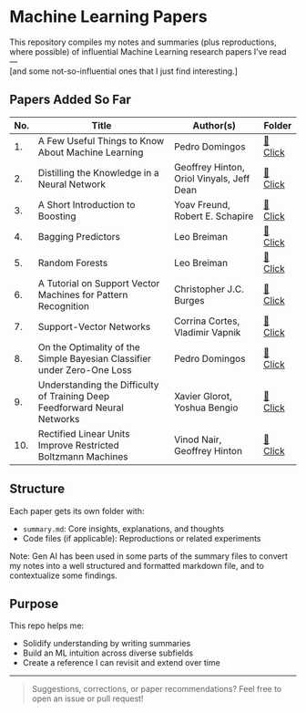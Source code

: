 # Machine Learning Papers

This repository compiles my notes and summaries (plus reproductions, where possible) of influential Machine Learning research papers I’ve read —  
[and some not-so-influential ones that I just find interesting.]

## Papers Added So Far

| No. | Title | Author(s) | Folder |
|-----|-------|-----------|---------|
| 1. | A Few Useful Things to Know About Machine Learning | Pedro Domingos | [📂 Click](./01-useful-things-domingos/) |
| 2. | Distilling the Knowledge in a Neural Network | Geoffrey Hinton, Oriol Vinyals, Jeff Dean | [📂 Click](./02-distillation-hinton/) |
| 3. | A Short Introduction to Boosting | Yoav Freund,  Robert E. Schapire | [📂 Click](./03-boosting-freund/) |
| 4. | Bagging Predictors | Leo Breiman | [📂 Click](./04-bagging-breiman/) |
| 5. | Random Forests | Leo Breiman | [📂 Click](./05-random-forests-breiman/) |
| 6. | A Tutorial on Support Vector Machines for Pattern Recognition | Christopher J.C. Burges | [📂 Click](./06-svm-pattern-recog-burges/) |
| 7. | Support-Vector Networks | Corrina Cortes, Vladimir Vapnik | [📂 Click](./07-svm-cortes/) |
| 8. | On the Optimality of the Simple Bayesian Classifier under Zero-One Loss | Pedro Domingos | [📂 Click](./08-naive-bayes-domingos/) |
| 9. | Understanding the Difficulty of Training Deep Feedforward Neural Networks | Xavier Glorot, Yoshua Bengio | [📂 Click](./09-difficulty-deep-fnn-glorot/) |
| 10. | Rectified Linear Units Improve Restricted Boltzmann Machines | Vinod Nair, Geoffrey Hinton | [📂 Click](./10-relu-rbm-nair/) |

<!-- Add more entries -->

## Structure

Each paper gets its own folder with:
- `summary.md`: Core insights, explanations, and thoughts
- Code files (if applicable): Reproductions or related experiments

Note: Gen AI has been used in some parts of the summary files to convert my notes into a well structured and formatted markdown file, and to contextualize some findings.

## Purpose

This repo helps me:
- Solidify understanding by writing summaries
- Build an ML intuition across diverse subfields
- Create a reference I can revisit and extend over time

---

> Suggestions, corrections, or paper recommendations? Feel free to open an issue or pull request!

